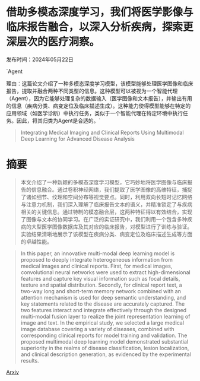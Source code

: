 # 借助多模态深度学习，我们将医学影像与临床报告融合，以深入分析疾病，探索更深层次的医疗洞察。

发布时间：2024年05月22日

`Agent

理由：这篇论文介绍了一种多模态深度学习模型，该模型能够处理医学图像和临床报告，提取并融合两种不同类型的信息。这种模型可以被视为一个智能代理（Agent），因为它能够处理复杂的数据输入（医学图像和文本报告），并输出有用的信息（疾病分类、病变定位及临床描述生成）。这种能力使得模型能够在特定的应用领域（如医学诊断）中执行任务，类似于一个智能代理在特定环境中执行任务。因此，将其归类为Agent是合适的。`

> Integrating Medical Imaging and Clinical Reports Using Multimodal Deep Learning for Advanced Disease Analysis

# 摘要

> 本文介绍了一种新颖的多模态深度学习模型，它巧妙地将医学图像与临床报告的信息融合。通过卷积神经网络，我们提取了医学图像的高维特征，捕捉了诸如细节、纹理和空间分布等视觉要点。同时，利用双向长短时记忆网络与注意力机制，我们深入理解了临床报告文本的语义，并精准锁定了与疾病相关的关键信息。通过特制的模态融合层，这两种特征得以有效结合，实现了图像与文本的协同学习。在广泛的实证研究中，我们利用一个包含多种疾病的大型医学图像数据库及其对应的临床报告，对模型进行了训练与验证。实验结果清晰地展示了该模型在疾病分类、病变定位及临床描述生成等方面的卓越性能。

> In this paper, an innovative multi-modal deep learning model is proposed to deeply integrate heterogeneous information from medical images and clinical reports. First, for medical images, convolutional neural networks were used to extract high-dimensional features and capture key visual information such as focal details, texture and spatial distribution. Secondly, for clinical report text, a two-way long and short-term memory network combined with an attention mechanism is used for deep semantic understanding, and key statements related to the disease are accurately captured. The two features interact and integrate effectively through the designed multi-modal fusion layer to realize the joint representation learning of image and text. In the empirical study, we selected a large medical image database covering a variety of diseases, combined with corresponding clinical reports for model training and validation. The proposed multimodal deep learning model demonstrated substantial superiority in the realms of disease classification, lesion localization, and clinical description generation, as evidenced by the experimental results.

[Arxiv](https://arxiv.org/abs/2405.17459)